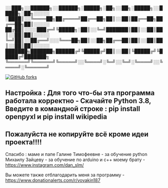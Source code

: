 ░░███╗░░██████╗░░██████╗░█████╗░██╗░░██╗░█████╗░░█████╗░██╗░░░░░
░████║░░╚════██╗██╔════╝██╔══██╗██║░░██║██╔══██╗██╔══██╗██║░░░░░
██╔██║░░░░███╔═╝╚█████╗░██║░░╚═╝███████║██║░░██║██║░░██║██║░░░░░
╚═╝██║░░██╔══╝░░░╚═══██╗██║░░██╗██╔══██║██║░░██║██║░░██║██║░░░░░
███████╗███████╗██████╔╝╚█████╔╝██║░░██║╚█████╔╝╚█████╔╝███████╗
╚══════╝╚══════╝╚═════╝░░╚════╝░╚═╝░░╚═╝░╚════╝░░╚════╝░╚══════╝

[![GitHub forks](https://img.shields.io/github/forks/vovakin187/12School-open-source-school-program?color=a&label=forks&logo=GitHub&style=flat-square)](https://github.com/vovakin187/12School-open-source-school-program/network)

Настройка :
Для того что-бы эта программа работала корректно - 
Скачайте Python 3.8,
Введите в командной строке :
pip install openpyxl и
pip install wikipedia
-------------------------------------------------
Пожалуйста не копируйте всё кроме идеи проекта!!!!
-------------------------------------------------
Спасибо :
маме и папе
Галине Тимофеевне - за обучение python
Михаилу Зайцеву - за обучение по arduino и c++
моему брату - https://www.instagram.com/dan_slm/

Вы можете также отблагодарить меня за программу - https://www.donationalerts.com/r/vovakin187
